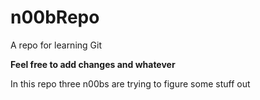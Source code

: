 # n00bRepo
A repo for learning Git 

**Feel free to add changes and whatever** 

In this repo three n00bs are trying to figure some stuff out